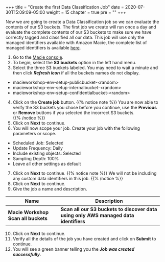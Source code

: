 +++
title = "Create the first Data Classification Job"
date = 2020-07-30T15:09:09-05:00
weight = 15
chapter = true
pre = "<b></b>"
+++

Now we are going to create a Data Classification job so we can evaluate the contents of our S3 buckets.  The first job we create will run once a day and evaluate the complete contents of our S3 buckets to make sure we have correctly tagged and classified all our data.  This job will use only the managed identifiers available with Amazon Macie, the complete list of managed identifiers is available [here](https://docs.aws.amazon.com/macie/latest/user/managed-data-identifiers.html).

1. Go to the [Macie console](https://console.aws.amazon.com/macie/home).
2. To begin, select the **S3 buckets** option in the left hand menu.
3. Select the three S3 buckets labeled.  You may need to wait a minute and then click ***Refresh icon*** if all the buckets names do not display.
- macieworkshop-env-setup-publicbucket-\<random\>
- macieworkshop-env-setup-internalbucket-\<random\>
- macieworkshop-env-setup-confidentialbucket-\<random\>

4. Click on the **Create job** button. 
{{% notice note %}}
You are now able to verify the S3 buckets you chose before you continue, use the **Previous** or **Remove** buttons if you selected the incorrect S3 buckets.  
{{% /notice %}}
5. Click on **Next** to continue.
6. You will now scope your job. Create your job with the following parameters or scope.
- Scheduled Job: Selected
- Update Frequency: Daily
- Include existing objects: Selected  
- Sampling Depth: 100%  
- Leave all other settings as default 
7. Click on **Next** to continue.
{{% notice note %}}
We will not be including any custom data identifiers in this job.
{{% /notice %}}
8. Click on **Next** to continue.
9. Give the job a name and description.  

Name|Description
------|-----
**Macie Workshop Scan all buckets**|**Scan all our S3 buckets to discover data using only AWS managed data identifiers**    

10. Click on **Next** to continue.
11. Verify all the details of the job you have created and click on **Submit** to continue.
12. You will see a green banner telling you the ***Job was created successfully***.